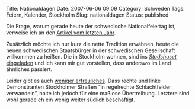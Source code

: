 Title: Nationaldagen
Date: 2007-06-06 09:09
Category: Schweden
Tags: Feiern, Kalender, Stockholm
Slug: nationaldagen
Status: published

Die Frage, warum gerade heute der schwedische Nationalfeiertag ist,
verweise ich an den [Artikel vom letzten
Jahr](http://www.fiket.de/2006/06/06/schwedischer-nationalfeiertag/).

Zusätzlich möchte ich nur kurz die nette Tradition erwähnen, heute die
neuen schwedischen Staatsbürger in der schwedischen Gesellschaft
willkommen zu heißen. Die in Stockholm wohnen, sind ins
[*Stadshuset*](http://sv.wikipedia.org/wiki/Stadshuset)
[eingeladen](http://www.dn.se/DNet/jsp/polopoly.jsp?a=657791) und ich
kann mir gut vorstellen, dass anderswo im Land ähnliches passiert.

Leider gibt es auch [weniger
erfreuliches](http://www.sr.se/cgi-bin/International/nyhetssidor/artikel.asp?ProgramID=2108&Nyheter=&format=1&artikel=1408955).
Dass rechte und linke Demonstranten Stockholmer Straßen “in regelrechte
Schlachtfelder verwandeln”, halte ich jedoch für eine maßlose
Übertreibung. Letztere sind wohl gerade eh ein wenig weiter südlich
[beschäftigt](http://hansbaer.p1atin.de/?p=299).

